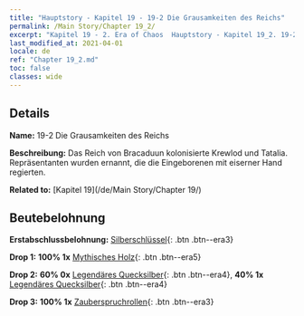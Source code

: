 ```yaml
---
title: "Hauptstory - Kapitel 19 - 19-2 Die Grausamkeiten des Reichs"
permalink: /Main Story/Chapter 19_2/
excerpt: "Kapitel 19 - 2. Era of Chaos  Hauptstory - Kapitel 19_2. 19-2 Die Grausamkeiten des Reichs"
last_modified_at: 2021-04-01
locale: de
ref: "Chapter 19_2.md"
toc: false
classes: wide
---
```


## Details

 **Name:** 19-2 Die Grausamkeiten des Reichs

 **Beschreibung:** Das Reich von Bracaduun kolonisierte Krewlod und Tatalia. Repräsentanten wurden ernannt, die die Eingeborenen mit eiserner Hand regierten.

 **Related to:** [Kapitel 19](/de/Main Story/Chapter 19/)

## Beutebelohnung

 **Erstabschlussbelohnung:** [Silberschlüssel](/de/Items/con_693/){: .btn .btn--era3}

 **Drop 1:** **100% 1x** [Mythisches Holz](/de/Items/mat_62/){: .btn .btn--era5}

 **Drop 2:** **60% 0x** [Legendäres Quecksilber](/de/Items/mat_56/){: .btn .btn--era4}, **40% 1x** [Legendäres Quecksilber](/de/Items/mat_56/){: .btn .btn--era4}

 **Drop 3:** **100% 1x** [Zauberspruchrollen](/de/Items/con_694/){: .btn .btn--era3}

